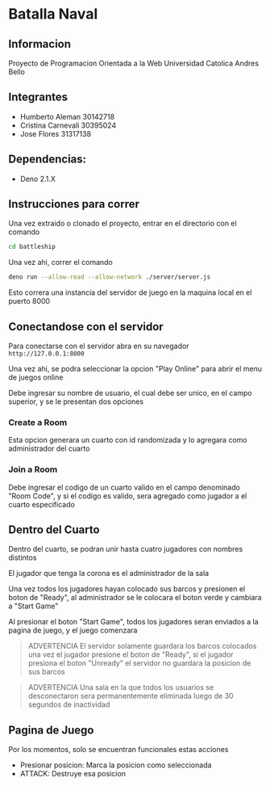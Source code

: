 # Batalla Naval

## Informacion

Proyecto de Programacion Orientada a la Web
Universidad Catolica Andres Bello

## Integrantes

- Humberto Aleman 		30142718
- Cristina Carnevali 	30395024
- Jose Flores 				31317138

## Dependencias:

- Deno 2.1.X

## Instrucciones para correr

Una vez extraido o clonado el proyecto, entrar en el directorio con el comando

```bash
cd battleship
```

Una vez ahi, correr el comando

```bash
deno run --allow-read --allow-network ./server/server.js
```

Esto correra una instancia del servidor de juego en la maquina local en el puerto 8000

## Conectandose con el servidor

Para conectarse con el servidor abra en su navegador `http://127.0.0.1:8000`

Una vez ahi, se podra seleccionar la opcion "Play Online" para abrir el menu de juegos online

Debe ingresar su nombre de usuario, el cual debe ser unico, en el campo superior, y se le presentan dos opciones

### Create a Room

Esta opcion generara un cuarto con id randomizada y lo agregara como administrador del cuarto

### Join a Room

Debe ingresar el codigo de un cuarto valido en el campo denominado "Room Code", y si el codigo es valido, sera agregado como jugador a el cuarto especificado

## Dentro del Cuarto

Dentro del cuarto, se podran unir hasta cuatro jugadores con nombres distintos

El jugador que tenga la corona es el administrador de la sala

Una vez todos los jugadores hayan colocado sus barcos y presionen el boton de "Ready", al administrador se le colocara el boton verde y cambiara a "Start Game"

Al presionar el boton "Start Game", todos los jugadores seran enviados a la pagina de juego, y el juego comenzara

> ADVERTENCIA
> El servidor solamente guardara los barcos colocados una vez el jugador presione el boton de "Ready", si el jugador presiona el boton "Unready" el servidor no guardara la posicion de sus barcos

> ADVERTENCIA
> Una sala en la que todos los usuarios se desconectaron sera permanentemente eliminada luego de 30 segundos de inactividad

## Pagina de Juego

Por los momentos, solo se encuentran funcionales estas acciones

- Presionar posicion: Marca la posicion como seleccionada
- ATTACK: Destruye esa posicion
